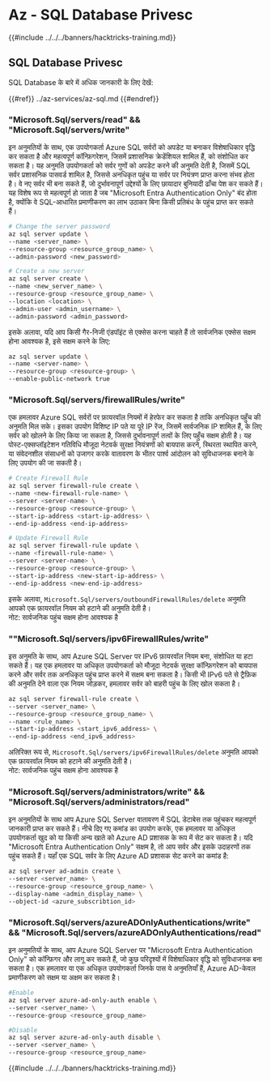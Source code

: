# Az - SQL Database Privesc

{{#include ../../../banners/hacktricks-training.md}}

## SQL Database Privesc

SQL Database के बारे में अधिक जानकारी के लिए देखें:

{{#ref}}
../az-services/az-sql.md
{{#endref}}

### "Microsoft.Sql/servers/read" && "Microsoft.Sql/servers/write"

इन अनुमतियों के साथ, एक उपयोगकर्ता Azure SQL सर्वरों को अपडेट या बनाकर विशेषाधिकार वृद्धि कर सकता है और महत्वपूर्ण कॉन्फ़िगरेशन, जिसमें प्रशासनिक क्रेडेंशियल शामिल हैं, को संशोधित कर सकता है। यह अनुमति उपयोगकर्ता को सर्वर गुणों को अपडेट करने की अनुमति देती है, जिसमें SQL सर्वर प्रशासनिक पासवर्ड शामिल है, जिससे अनधिकृत पहुंच या सर्वर पर नियंत्रण प्राप्त करना संभव होता है। वे नए सर्वर भी बना सकते हैं, जो दुर्भावनापूर्ण उद्देश्यों के लिए छायादार बुनियादी ढाँचा पेश कर सकते हैं। यह विशेष रूप से महत्वपूर्ण हो जाता है जब "Microsoft Entra Authentication Only" बंद होता है, क्योंकि वे SQL-आधारित प्रमाणीकरण का लाभ उठाकर बिना किसी प्रतिबंध के पहुंच प्राप्त कर सकते हैं।
```bash
# Change the server password
az sql server update \
--name <server_name> \
--resource-group <resource_group_name> \
--admin-password <new_password>

# Create a new server
az sql server create \
--name <new_server_name> \
--resource-group <resource_group_name> \
--location <location> \
--admin-user <admin_username> \
--admin-password <admin_password>
```
इसके अलावा, यदि आप किसी गैर-निजी एंडपॉइंट से एक्सेस करना चाहते हैं तो सार्वजनिक एक्सेस सक्षम होना आवश्यक है, इसे सक्षम करने के लिए:
```bash
az sql server update \
--name <server-name> \
--resource-group <resource-group> \
--enable-public-network true
```
### "Microsoft.Sql/servers/firewallRules/write"

एक हमलावर Azure SQL सर्वरों पर फ़ायरवॉल नियमों में हेरफेर कर सकता है ताकि अनधिकृत पहुँच की अनुमति मिल सके। इसका उपयोग विशिष्ट IP पते या पूरे IP रेंज, जिसमें सार्वजनिक IP शामिल हैं, के लिए सर्वर को खोलने के लिए किया जा सकता है, जिससे दुर्भावनापूर्ण तत्वों के लिए पहुँच सक्षम होती है। यह पोस्ट-एक्सप्लॉइटेशन गतिविधि मौजूदा नेटवर्क सुरक्षा नियंत्रणों को बायपास करने, स्थिरता स्थापित करने, या संवेदनशील संसाधनों को उजागर करके वातावरण के भीतर पार्श्व आंदोलन को सुविधाजनक बनाने के लिए उपयोग की जा सकती है।
```bash
# Create Firewall Rule
az sql server firewall-rule create \
--name <new-firewall-rule-name> \
--server <server-name> \
--resource-group <resource-group> \
--start-ip-address <start-ip-address> \
--end-ip-address <end-ip-address>

# Update Firewall Rule
az sql server firewall-rule update \
--name <firewall-rule-name> \
--server <server-name> \
--resource-group <resource-group> \
--start-ip-address <new-start-ip-address> \
--end-ip-address <new-end-ip-address>
```
इसके अलावा, `Microsoft.Sql/servers/outboundFirewallRules/delete` अनुमति आपको एक फ़ायरवॉल नियम को हटाने की अनुमति देती है।  
नोट: सार्वजनिक पहुंच सक्षम होना आवश्यक है

### ""Microsoft.Sql/servers/ipv6FirewallRules/write"

इस अनुमति के साथ, आप Azure SQL Server पर IPv6 फ़ायरवॉल नियम बना, संशोधित या हटा सकते हैं। यह एक हमलावर या अधिकृत उपयोगकर्ता को मौजूदा नेटवर्क सुरक्षा कॉन्फ़िगरेशन को बायपास करने और सर्वर तक अनधिकृत पहुंच प्राप्त करने में सक्षम बना सकता है। किसी भी IPv6 पते से ट्रैफ़िक की अनुमति देने वाला एक नियम जोड़कर, हमलावर सर्वर को बाहरी पहुंच के लिए खोल सकता है।
```bash
az sql server firewall-rule create \
--server <server_name> \
--resource-group <resource_group_name> \
--name <rule_name> \
--start-ip-address <start_ipv6_address> \
--end-ip-address <end_ipv6_address>
```
अतिरिक्त रूप से, `Microsoft.Sql/servers/ipv6FirewallRules/delete` अनुमति आपको एक फ़ायरवॉल नियम को हटाने की अनुमति देती है।  
नोट: सार्वजनिक पहुंच सक्षम होना आवश्यक है

### "Microsoft.Sql/servers/administrators/write" && "Microsoft.Sql/servers/administrators/read"

इन अनुमतियों के साथ आप Azure SQL Server वातावरण में SQL डेटाबेस तक पहुंचकर महत्वपूर्ण जानकारी प्राप्त कर सकते हैं। नीचे दिए गए कमांड का उपयोग करके, एक हमलावर या अधिकृत उपयोगकर्ता खुद को या किसी अन्य खाते को Azure AD प्रशासक के रूप में सेट कर सकता है। यदि "Microsoft Entra Authentication Only" सक्षम है, तो आप सर्वर और इसके उदाहरणों तक पहुंच सकते हैं। यहाँ एक SQL सर्वर के लिए Azure AD प्रशासक सेट करने का कमांड है:
```bash
az sql server ad-admin create \
--server <server_name> \
--resource-group <resource_group_name> \
--display-name <admin_display_name> \
--object-id <azure_subscribtion_id>
```
### "Microsoft.Sql/servers/azureADOnlyAuthentications/write" && "Microsoft.Sql/servers/azureADOnlyAuthentications/read"

इन अनुमतियों के साथ, आप Azure SQL Server पर "Microsoft Entra Authentication Only" को कॉन्फ़िगर और लागू कर सकते हैं, जो कुछ परिदृश्यों में विशेषाधिकार वृद्धि को सुविधाजनक बना सकता है। एक हमलावर या एक अधिकृत उपयोगकर्ता जिनके पास ये अनुमतियाँ हैं, Azure AD-केवल प्रमाणीकरण को सक्षम या अक्षम कर सकता है।
```bash
#Enable
az sql server azure-ad-only-auth enable \
--server <server_name> \
--resource-group <resource_group_name>

#Disable
az sql server azure-ad-only-auth disable \
--server <server_name> \
--resource-group <resource_group_name>
```
{{#include ../../../banners/hacktricks-training.md}}
